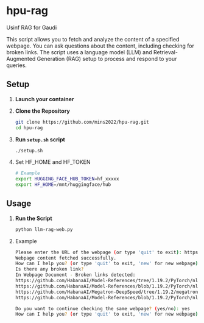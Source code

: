 # hpu-rag
Usinf RAG for Gaudi

This script allows you to fetch and analyze the content of a specified webpage. You can ask questions about the content, including checking for broken links. The script uses a language model (LLM) and Retrieval-Augmented Generation (RAG) setup to process and respond to your queries.

## Setup

1. **Launch your container**

2. **Clone the Repository**

   ```bash
   git clone https://github.com/mins2022/hpu-rag.git
   cd hpu-rag

2. **Run `setup.sh` script** 

   ```bash
   ./setup.sh

3. Set HF_HOME and HF_TOKEN

   ```bash
   # Example 
   export HUGGING_FACE_HUB_TOKEN=hf_xxxxx
   export HF_HOME=/mnt/huggingface/hub

## Usage

1. **Run the Script**

   ```bash
   python llm-rag-web.py

2. Example
   ```bash
   Please enter the URL of the webpage (or type 'quit' to exit): https://docs.habana.ai/en/latest/PyTorch/DeepSpeed/DeepSpeed_User_Guide/DeepSpeed_User_Guide.html#installing-deepspeed-library
   Webpage content fetched successfully.
   How can I help you? (or type 'quit' to exit, 'new' for new webpage)
   Is there any broken link?
   In Webpage Document - Broken links detected:
   https://github.com/HabanaAI/Model-References/tree/1.19.2/PyTorch/nlp/DeepSpeedExamples/deepspeed-bert
   https://github.com/HabanaAI/Model-References/blob/1.19.2/PyTorch/nlp/DeepSpeedExamples/deepspeed-bert/modeling.py
   https://github.com/HabanaAI/Megatron-DeepSpeed/tree/1.19.2/megatron/model/gpt_model.py
   https://github.com/HabanaAI/Model-References/blob/1.19.2/PyTorch/nlp/DeepSpeedExamples/deepspeed-bert/run_pretraining.py
   
   Do you want to continue checking the same webpage? (yes/no): yes
   How can I help you? (or type 'quit' to exit, 'new' for new webpage)